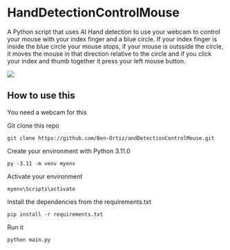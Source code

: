 # HandDetectionControlMouse

A Python script that uses AI Hand detection to use your webcam to control your mouse with your index finger and a blue circle. If your index finger is inside the blue circle your mouse stops, if your mouse is outsside the circle, it moves the mouse in that direction relative to the circle and if you click your index and thumb together it press your left mouse button.

![](assets/demo.gif)

## How to use this

You need a webcam for this

Git clone this repo

```
git clone https://github.com/Ben-Ortiz/andDetectionControlMouse.git
```

Create your environment with Python 3.11.0

```
py -3.11 -m venv myenv
```

Activate your environment

```
myenv\Scripts\activate
```

Install the dependencies from the requirements.txt

```
pip install -r requirements.txt
```

Run it

```
python main.py
```
